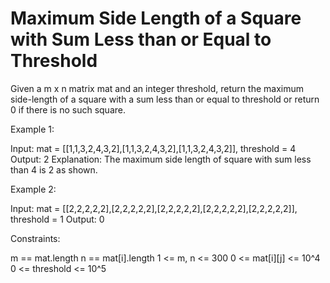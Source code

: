 # Maximum Side Length of a Square with Sum Less than or Equal to Threshold

Given a m x n matrix mat and an integer threshold, return the maximum side-length of a square with a sum less than or equal to threshold or return 0 if there is no such square.

Example 1:

Input: mat = [[1,1,3,2,4,3,2],[1,1,3,2,4,3,2],[1,1,3,2,4,3,2]], threshold = 4
Output: 2
Explanation: The maximum side length of square with sum less than 4 is 2 as shown.

Example 2:

Input: mat = [[2,2,2,2,2],[2,2,2,2,2],[2,2,2,2,2],[2,2,2,2,2],[2,2,2,2,2]], threshold = 1
Output: 0

Constraints:

m == mat.length
n == mat[i].length
1 <= m, n <= 300
0 <= mat[i][j] <= 10^4
0 <= threshold <= 10^5
